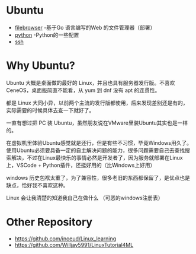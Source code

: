 # Ubuntu
- [filebrowser](./filebrowser.md) -基于Go 语言编写的Web 的文件管理器（部署）
- [python](./python.md) -Python的一些配置
- [ssh](./ssh.md)

# Why Ubuntu?
Ubuntu 大概是桌面做的最好的 Linux，并且也具有服务器发行版。不喜欢 CeneOS，桌面版简直不能看，从 yum 到 dnf 没有 apt 的连贯性。

都是 Linux 大同小异，以前两个主流的发行版都使用，后来发现差别还是有的，实际需要的时候具体去查一下就好了。

一直有想过把 PC 装 Ubuntu，虽然朋友说在VMware里装Ubuntu其实也是一样的。

在虚拟机里体验Ubuntu感觉就是还行，但是有些不习惯，毕竟Windows用久了。使用Ubuntu必须要具备一定的自主解决问题的能力，很多问题需要自己去查找搜索解决，不过在Linux最快乐的事情必然是开发者了，因为服务就部署在Linux上，VSCode + Python插件，还挺好用的（比Windows上好用）

windows 历史包袱太重了，为了兼容性，很多老旧的东西都保留了，是优点也是缺点，恰好我不喜欢这种。

Linux 会让我清楚的知道我自己在做什么 （可恶的windows注册表）

# Other Repository
- <https://github.com/inoeud/Linux_learning>
- <https://github.com/Willjay5991/LinuxTutorial4ML>
